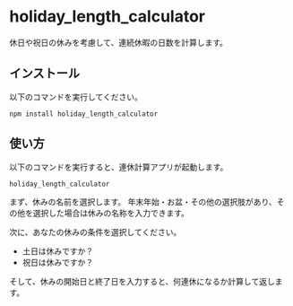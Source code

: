 # holiday_length_calculator

休日や祝日の休みを考慮して、連続休暇の日数を計算します。

## インストール

以下のコマンドを実行してください。

```
npm install holiday_length_calculator
```

## 使い方

以下のコマンドを実行すると、連休計算アプリが起動します。

```
holiday_length_calculator
```

まず、休みの名前を選択します。
年末年始・お盆・その他の選択肢があり、その他を選択した場合は休みの名称を入力できます。

次に、あなたの休みの条件を選択してください。

- 土日は休みですか？
- 祝日は休みですか？

そして、休みの開始日と終了日を入力すると、何連休になるか計算して返します。
